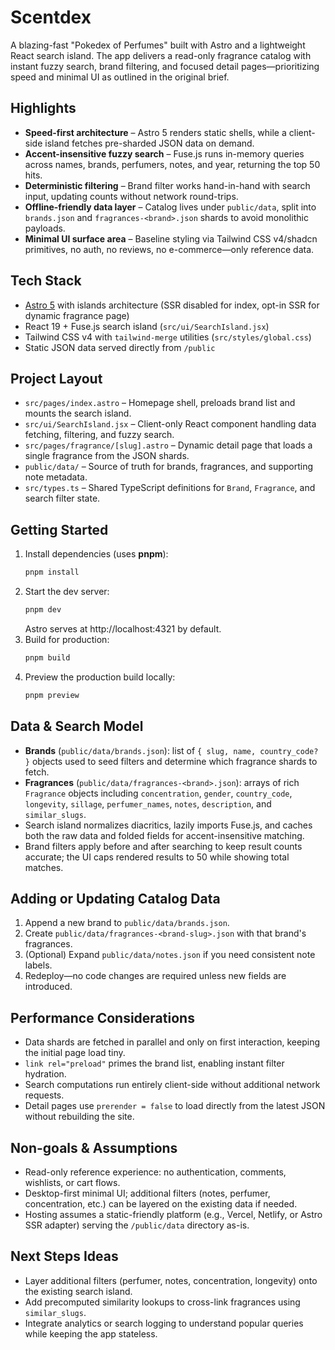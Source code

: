 # Scentdex

A blazing-fast "Pokedex of Perfumes" built with Astro and a lightweight React search island. The app delivers a read-only fragrance catalog with instant fuzzy search, brand filtering, and focused detail pages—prioritizing speed and minimal UI as outlined in the original brief.

## Highlights
- **Speed-first architecture** – Astro 5 renders static shells, while a client-side island fetches pre-sharded JSON data on demand.
- **Accent-insensitive fuzzy search** – Fuse.js runs in-memory queries across names, brands, perfumers, notes, and year, returning the top 50 hits.
- **Deterministic filtering** – Brand filter works hand-in-hand with search input, updating counts without network round-trips.
- **Offline-friendly data layer** – Catalog lives under `public/data`, split into `brands.json` and `fragrances-<brand>.json` shards to avoid monolithic payloads.
- **Minimal UI surface area** – Baseline styling via Tailwind CSS v4/shadcn primitives, no auth, no reviews, no e-commerce—only reference data.

## Tech Stack
- [Astro 5](https://astro.build/) with islands architecture (SSR disabled for index, opt-in SSR for dynamic fragrance page)
- React 19 + Fuse.js search island (`src/ui/SearchIsland.jsx`)
- Tailwind CSS v4 with `tailwind-merge` utilities (`src/styles/global.css`)
- Static JSON data served directly from `/public`

## Project Layout
- `src/pages/index.astro` – Homepage shell, preloads brand list and mounts the search island.
- `src/ui/SearchIsland.jsx` – Client-only React component handling data fetching, filtering, and fuzzy search.
- `src/pages/fragrance/[slug].astro` – Dynamic detail page that loads a single fragrance from the JSON shards.
- `public/data/` – Source of truth for brands, fragrances, and supporting note metadata.
- `src/types.ts` – Shared TypeScript definitions for `Brand`, `Fragrance`, and search filter state.

## Getting Started
1. Install dependencies (uses **pnpm**):
   ```bash
   pnpm install
   ```
2. Start the dev server:
   ```bash
   pnpm dev
   ```
   Astro serves at http://localhost:4321 by default.
3. Build for production:
   ```bash
   pnpm build
   ```
4. Preview the production build locally:
   ```bash
   pnpm preview
   ```

## Data & Search Model
- **Brands** (`public/data/brands.json`): list of `{ slug, name, country_code? }` objects used to seed filters and determine which fragrance shards to fetch.
- **Fragrances** (`public/data/fragrances-<brand>.json`): arrays of rich `Fragrance` objects including `concentration`, `gender`, `country_code`, `longevity`, `sillage`, `perfumer_names`, `notes`, `description`, and `similar_slugs`.
- Search island normalizes diacritics, lazily imports Fuse.js, and caches both the raw data and folded fields for accent-insensitive matching.
- Brand filters apply before and after searching to keep result counts accurate; the UI caps rendered results to 50 while showing total matches.

## Adding or Updating Catalog Data
1. Append a new brand to `public/data/brands.json`.
2. Create `public/data/fragrances-<brand-slug>.json` with that brand's fragrances.
3. (Optional) Expand `public/data/notes.json` if you need consistent note labels.
4. Redeploy—no code changes are required unless new fields are introduced.

## Performance Considerations
- Data shards are fetched in parallel and only on first interaction, keeping the initial page load tiny.
- `link rel="preload"` primes the brand list, enabling instant filter hydration.
- Search computations run entirely client-side without additional network requests.
- Detail pages use `prerender = false` to load directly from the latest JSON without rebuilding the site.

## Non-goals & Assumptions
- Read-only reference experience: no authentication, comments, wishlists, or cart flows.
- Desktop-first minimal UI; additional filters (notes, perfumer, concentration, etc.) can be layered on the existing data if needed.
- Hosting assumes a static-friendly platform (e.g., Vercel, Netlify, or Astro SSR adapter) serving the `/public/data` directory as-is.

## Next Steps Ideas
- Layer additional filters (perfumer, notes, concentration, longevity) onto the existing search island.
- Add precomputed similarity lookups to cross-link fragrances using `similar_slugs`.
- Integrate analytics or search logging to understand popular queries while keeping the app stateless.
